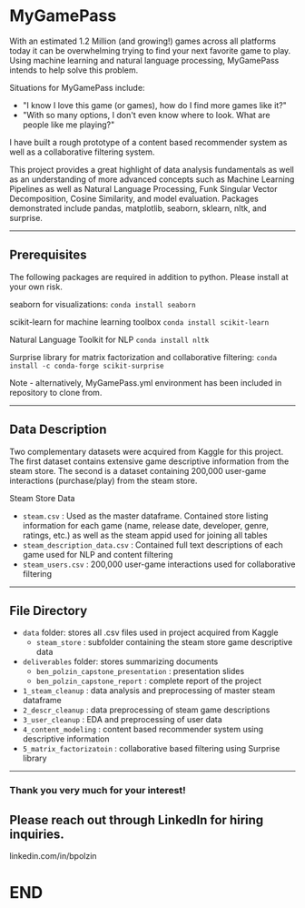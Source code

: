 # MyGamePass # 

With an estimated 1.2 Million (and growing!) games across all platforms today it can be overwhelming trying to find your next favorite game to play.  Using machine learning and natural language processing, MyGamePass intends to help solve this problem.

Situations for MyGamePass include:
- "I know I love this game (or games), how do I find more games like it?"
- "With so many options, I don't even know where to look.  What are people like me playing?"

I have built a rough prototype of a content based recommender system as well as a collaborative filtering system.

This project provides a great highlight of data analysis fundamentals as well as an understanding of more advanced concepts such as Machine Learning Pipelines as well as Natural Language Processing, Funk Singular Vector Decomposition, Cosine Similarity, and model evaluation.  Packages demonstrated include pandas, matplotlib, seaborn, sklearn, nltk, and surprise.  

---
## Prerequisites ##

The following packages are required in addition to python.  Please install at your own risk.

seaborn for visualizations:
`conda install seaborn`

scikit-learn for machine learning toolbox
`conda install scikit-learn`

Natural Language Toolkit for NLP
`conda install nltk`

Surprise library for matrix factorization and collaborative filtering:
`conda install -c conda-forge scikit-surprise`

Note - alternatively, MyGamePass.yml environment has been included in repository to clone from.

---
## Data Description ##

Two complementary datasets were acquired from Kaggle for this project.  The first dataset contains extensive game descriptive information from the steam store.  The second is a dataset containing 200,000 user-game interactions (purchase/play) from the steam store.

Steam Store Data
- `steam.csv` : Used as the master dataframe.  Contained store listing information for each game (name, release date, developer, genre, ratings, etc.) as well as the steam appid used for joining all tables
- `steam_description_data.csv` : Contained full text descriptions of each game used for NLP and content filtering
- `steam_users.csv` : 200,000 user-game interactions used for collaborative filtering

---
## File Directory ##
- `data` folder: stores all .csv files used in project acquired from Kaggle
    - `steam_store` : subfolder containing the steam store game descriptive data
- `deliverables` folder: stores summarizing documents
    - `ben_polzin_capstone_presentation` : presentation slides
    - `ben_polzin_capstone_report` : complete report of the project
- `1_steam_cleanup` : data analysis and preprocessing of master steam dataframe
- `2_descr_cleanup` : data preprocessing of steam game descriptions
- `3_user_cleanup` : EDA and preprocessing of user data
- `4_content_modeling` : content based recommender system using descriptive information
- `5_matrix_factorizatoin` : collaborative based filtering using Surprise library

---
### Thank you very much for your interest!  ### 
## Please reach out through LinkedIn for hiring inquiries. ##

linkedin.com/in/bpolzin

# END #
